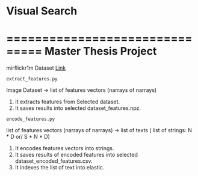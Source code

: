 # Visual Search

 ===============================
 Master Thesis Project
 ===============================
 
 mirflickr1m Dataset [Link](https://press.liacs.nl/mirflickr/mirflickr1m.v3b/)


`extract_features.py` 

Image Dataset -> list of features vectors (narrays of narrays)

1. It extracts features from Selected dataset.
2. It saves results into selected dataset_features.npz.



`encode_features.py`

list of features vectors (narrays of narrays) -> list of texts ( list of strings: N * D or/ S * N * D)

1. It encodes features vectors into strings.
2. It saves results of encoded features into selected dataset_encoded_features.csv.
3. It indexes the list of text into elastic.
